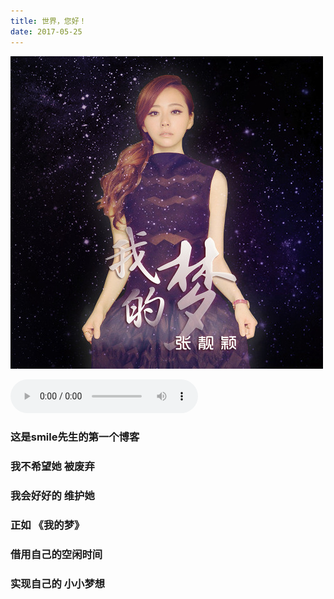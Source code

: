 ```yaml
---
title: 世界，您好！
date: 2017-05-25
---
```


![](https://raw.githubusercontent.com/smilelc3/blog/main/images/世界，您好！/mp3-image.jpg)

<audio src="https://raw.githubusercontent.com/smilelc3/blog/main/images/世界，您好！/我的梦.mp3" controls preload="auto"></audio>

### 这是smile先生的第一个博客

### 我不希望她 **被废弃**

### 我会好好的 **维护她**

### 正如 **《我的梦》**

### 借用自己的空闲时间

### 实现自己的 **小小梦想**
